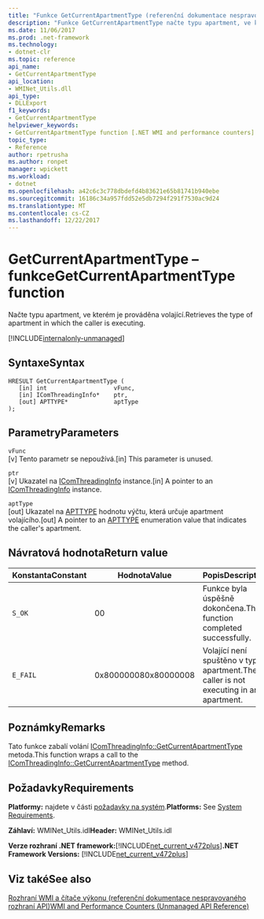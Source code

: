 ```yaml
---
title: "Funkce GetCurrentApartmentType (referenční dokumentace nespravovaného rozhraní API)"
description: "Funkce GetCurrentApartmentType načte typu apartment, ve kterém je prováděna volající."
ms.date: 11/06/2017
ms.prod: .net-framework
ms.technology:
- dotnet-clr
ms.topic: reference
api_name:
- GetCurrentApartmentType
api_location:
- WMINet_Utils.dll
api_type:
- DLLExport
f1_keywords:
- GetCurrentApartmentType
helpviewer_keywords:
- GetCurrentApartmentType function [.NET WMI and performance counters]
topic_type:
- Reference
author: rpetrusha
ms.author: ronpet
manager: wpickett
ms.workload:
- dotnet
ms.openlocfilehash: a42c6c3c778dbdefd4b83621e65b81741b940ebe
ms.sourcegitcommit: 16186c34a957fdd52e5db7294f291f7530ac9d24
ms.translationtype: MT
ms.contentlocale: cs-CZ
ms.lasthandoff: 12/22/2017
---
```

# <a name="getcurrentapartmenttype-function"></a><span data-ttu-id="8c099-103">GetCurrentApartmentType – funkce</span><span class="sxs-lookup"><span data-stu-id="8c099-103">GetCurrentApartmentType function</span></span>
<span data-ttu-id="8c099-104">Načte typu apartment, ve kterém je prováděna volající.</span><span class="sxs-lookup"><span data-stu-id="8c099-104">Retrieves the type of apartment in which the caller is executing.</span></span>   
  
[!INCLUDE[internalonly-unmanaged](../../../../includes/internalonly-unmanaged.md)]
  
## <a name="syntax"></a><span data-ttu-id="8c099-105">Syntaxe</span><span class="sxs-lookup"><span data-stu-id="8c099-105">Syntax</span></span>  
  
```  
HRESULT GetCurrentApartmentType (
   [in] int                   vFunc, 
   [in] IComThreadingInfo*    ptr, 
   [out] APTTYPE*             aptType
); 
```  

## <a name="parameters"></a><span data-ttu-id="8c099-106">Parametry</span><span class="sxs-lookup"><span data-stu-id="8c099-106">Parameters</span></span>

`vFunc`  
<span data-ttu-id="8c099-107">[v] Tento parametr se nepoužívá.</span><span class="sxs-lookup"><span data-stu-id="8c099-107">[in] This parameter is unused.</span></span>

`ptr`  
<span data-ttu-id="8c099-108">[v] Ukazatel na [IComThreadingInfo](https://msdn.microsoft.com/library/windows/desktop/ms694502(v=vs.85).aspx) instance.</span><span class="sxs-lookup"><span data-stu-id="8c099-108">[in] A pointer to an [IComThreadingInfo](https://msdn.microsoft.com/library/windows/desktop/ms694502(v=vs.85).aspx) instance.</span></span>

`aptType`  
<span data-ttu-id="8c099-109">[out] Ukazatel na [APTTYPE](https://msdn.microsoft.com/library/windows/desktop/ms693793(v=vs.85).aspx) hodnotu výčtu, která určuje apartment volajícího.</span><span class="sxs-lookup"><span data-stu-id="8c099-109">[out] A pointer to an [APTTYPE](https://msdn.microsoft.com/library/windows/desktop/ms693793(v=vs.85).aspx) enumeration value that indicates the caller's apartment.</span></span>

## <a name="return-value"></a><span data-ttu-id="8c099-110">Návratová hodnota</span><span class="sxs-lookup"><span data-stu-id="8c099-110">Return value</span></span>


|<span data-ttu-id="8c099-111">Konstanta</span><span class="sxs-lookup"><span data-stu-id="8c099-111">Constant</span></span>  |<span data-ttu-id="8c099-112">Hodnota</span><span class="sxs-lookup"><span data-stu-id="8c099-112">Value</span></span>  |<span data-ttu-id="8c099-113">Popis</span><span class="sxs-lookup"><span data-stu-id="8c099-113">Description</span></span>  |
|---------|---------|---------|
| `S_OK` | <span data-ttu-id="8c099-114">0</span><span class="sxs-lookup"><span data-stu-id="8c099-114">0</span></span> | <span data-ttu-id="8c099-115">Funkce byla úspěšně dokončena.</span><span class="sxs-lookup"><span data-stu-id="8c099-115">The function completed successfully.</span></span> |
| `E_FAIL` | <span data-ttu-id="8c099-116">0x80000008</span><span class="sxs-lookup"><span data-stu-id="8c099-116">0x80000008</span></span> | <span data-ttu-id="8c099-117">Volající není spuštěno v typu apartment.</span><span class="sxs-lookup"><span data-stu-id="8c099-117">The caller is not executing in an apartment.</span></span> |
  
## <a name="remarks"></a><span data-ttu-id="8c099-118">Poznámky</span><span class="sxs-lookup"><span data-stu-id="8c099-118">Remarks</span></span>

<span data-ttu-id="8c099-119">Tato funkce zabalí volání [IComThreadingInfo::GetCurrentApartmentType](https://msdn.microsoft.com/library/windows/desktop/ms683752(v=vs.85).aspx) metoda.</span><span class="sxs-lookup"><span data-stu-id="8c099-119">This function wraps a call to the [IComThreadingInfo::GetCurrentApartmentType](https://msdn.microsoft.com/library/windows/desktop/ms683752(v=vs.85).aspx) method.</span></span>

## <a name="requirements"></a><span data-ttu-id="8c099-120">Požadavky</span><span class="sxs-lookup"><span data-stu-id="8c099-120">Requirements</span></span>  
 <span data-ttu-id="8c099-121">**Platformy:** najdete v části [požadavky na systém](../../../../docs/framework/get-started/system-requirements.md).</span><span class="sxs-lookup"><span data-stu-id="8c099-121">**Platforms:** See [System Requirements](../../../../docs/framework/get-started/system-requirements.md).</span></span>  
  
 <span data-ttu-id="8c099-122">**Záhlaví:** WMINet_Utils.idl</span><span class="sxs-lookup"><span data-stu-id="8c099-122">**Header:** WMINet_Utils.idl</span></span>  
  
 <span data-ttu-id="8c099-123">**Verze rozhraní .NET framework:**[!INCLUDE[net_current_v472plus](../../../../includes/net-current-v472plus.md)]</span><span class="sxs-lookup"><span data-stu-id="8c099-123">**.NET Framework Versions:** [!INCLUDE[net_current_v472plus](../../../../includes/net-current-v472plus.md)]</span></span>  
  
## <a name="see-also"></a><span data-ttu-id="8c099-124">Viz také</span><span class="sxs-lookup"><span data-stu-id="8c099-124">See also</span></span>  
[<span data-ttu-id="8c099-125">Rozhraní WMI a čítače výkonu (referenční dokumentace nespravovaného rozhraní API)</span><span class="sxs-lookup"><span data-stu-id="8c099-125">WMI and Performance Counters (Unmanaged API Reference)</span></span>](index.md)
